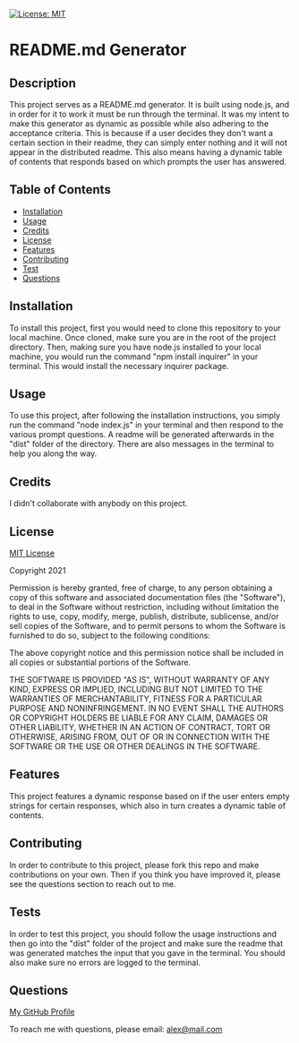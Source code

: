 

[![License: MIT](https://img.shields.io/badge/License-MIT-yellow.svg)](https://opensource.org/licenses/MIT)
# README.md Generator


## Description

This project serves as a README.md generator. It is built using node.js, and in order for it to work it must be run through the terminal. It was my intent to make this generator as dynamic as possible while also adhering to the acceptance criteria. This is because if a user decides they don't want a certain section in their readme, they can simply enter nothing and it will not appear in the distributed readme. This also means having a dynamic table of contents that responds based on which prompts the user has answered.


## Table of Contents

* [Installation](#installation)
* [Usage](#usage)
* [Credits](#credits)
* [License](#license)
* [Features](#features)
* [Contributing](#contributing)
* [Test](#tests)
* [Questions](#questions)


## Installation

To install this project, first you would need to clone this repository to your local machine. Once cloned, make sure you are in the root of the project directory. Then, making sure you have node.js installed to your local machine, you would run the command "npm install inquirer" in your terminal. This would install the necessary inquirer package.


## Usage

To use this project, after following the installation instructions, you simply run the command "node index.js" in your terminal and then respond to the various prompt questions. A readme will be generated afterwards in the "dist" folder of the directory. There are also messages in the terminal to help you along the way.


## Credits

I didn't collaborate with anybody on this project.


## License


[MIT License](https://opensource.org/licenses/MIT)

Copyright 2021 <COPYRIGHT HOLDER>

Permission is hereby granted, free of charge, to any person obtaining a copy 
of this software and associated documentation files (the "Software"), to deal 
in the Software without restriction, including without limitation the rights to 
use, copy, modify, merge, publish, distribute, sublicense, and/or sell copies of the 
Software, and to permit persons to whom the Software is furnished to do so, 
subject to the following conditions:

The above copyright notice and this permission notice shall be included in all 
copies or substantial portions of the Software.

THE SOFTWARE IS PROVIDED "AS IS", WITHOUT WARRANTY OF ANY KIND, EXPRESS OR IMPLIED, 
INCLUDING BUT NOT LIMITED TO THE WARRANTIES OF MERCHANTABILITY, FITNESS FOR A 
PARTICULAR PURPOSE AND NONINFRINGEMENT. IN NO EVENT SHALL THE AUTHORS OR COPYRIGHT 
HOLDERS BE LIABLE FOR ANY CLAIM, DAMAGES OR OTHER LIABILITY, WHETHER IN AN ACTION OF 
CONTRACT, TORT OR OTHERWISE, ARISING FROM, OUT OF OR IN CONNECTION WITH THE SOFTWARE 
OR THE USE OR OTHER DEALINGS IN THE SOFTWARE.


## Features

This project features a dynamic response based on if the user enters empty strings for certain responses, which also in turn creates a dynamic table of contents.


## Contributing

In order to contribute to this project, please fork this repo and make contributions on your own. Then if you think you have improved it, please see the questions section to reach out to me.


## Tests

In order to test this project, you should follow the usage instructions and then go into the "dist" folder of the project and make sure the readme that was generated matches the input that you gave in the terminal. You should also make sure no errors are logged to the terminal.


## Questions

[My GitHub Profile](https://github.com/asadg7)

To reach me with questions, please email: alex@mail.com

